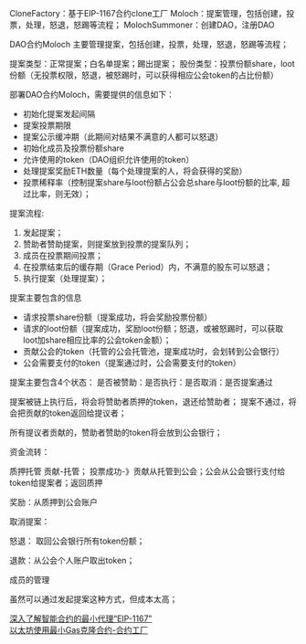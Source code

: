 CloneFactory：基于EIP-1167合约clone工厂
Moloch：提案管理，包括创建，投票，处理，怒退，怒踢等流程；
MolochSummoner：创建DAO，注册DAO




DAO合约Moloch
主要管理提案，包括创建，投票，处理，怒退，怒踢等流程；


提案类型：正常提案；白名单提案；踢出提案；
股份类型：投票份额share，loot份额（无投票权限，怒退，被怒踢时，可以获得相应公会token的占比份额）



部署DAO合约Moloch，需要提供的信息如下：
* 初始化提案发起间隔
* 提案投票期限
* 提案公示缓冲期（此期间对结果不满意的人都可以怒退）
* 初始化成员及投票份额share
* 允许使用的token（DAO组织允许使用的token）
* 处理提案奖励ETH数量（每个处理提案的人，将会获得的奖励）
* 投票稀释率（控制提案share与loot份额占公会总share与loot份额的比率, 超过比率，则无效）；



提案流程:
1. 发起提案；
2. 赞助者赞助提案，则提案放到投票的提案队列；
3. 成员在投票期间投票；
4. 在投票结束后的缓存期（Grace Period）内，不满意的股东可以怒退；
5. 执行提案（处理提案）；


提案主要包含的信息
* 请求投票share份额（提案成功，将会奖励投票份额）
* 请求的loot份额（提案成功，奖励loot份额；怒退，或被怒踢时，可以获取loot加share相应比率的公会token金额）；
* 贡献公会的token（托管的公会托管池，提案成功时，会划转到公会银行）
* 公会需要支付的token（提案通过时，公会需要支付的token）

提案主要包含4个状态：
是否被赞助：是否执行：是否取消：是否提案通过



提案被链上执行后，将会将赞助者质押的token，退还给赞助者；
提案不通过，将会把贡献的token返回给提议者；

所有提议者贡献的，赞助者赞助的token将会放到公会银行；



资金流转：


质押托管
贡献-托管；
投票成功-》贡献从托管到公会；公会从公会银行支付给token给提案者；返回质押

奖励：从质押到公会账户

取消提案：


怒退： 取回公会银行所有token份额；


退款：从公会个人账户取出token；




成员的管理

虽然可以通过发起提案这种方式，但成本太高；






[深入了解智能合约的最小代理“EIP-1167”](https://blog.csdn.net/chinadefi/article/details/121631038)  
[以太坊使用最小Gas克隆合约-合约工厂](https://zhuanlan.zhihu.com/p/252341880)   


 